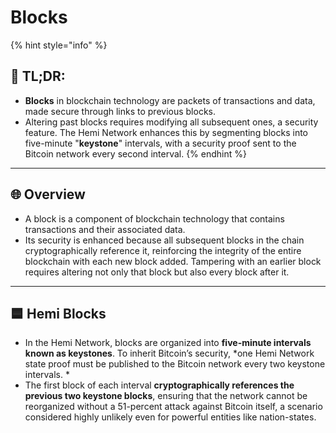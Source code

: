# Blocks

{% hint style="info" %}
## 📜 TL;DR:

* **Blocks** in blockchain technology are packets of transactions and data, made secure through links to previous blocks.
* Altering past blocks requires modifying all subsequent ones, a security feature. The Hemi Network enhances this by segmenting blocks into five-minute "**keystone**" intervals, with a security proof sent to the Bitcoin network every second interval.
{% endhint %}

***

## 🌐 Overview

* A block is a component of blockchain technology that contains transactions and their associated data.&#x20;
* Its security is enhanced because all subsequent blocks in the chain cryptographically reference it, reinforcing the integrity of the entire blockchain with each new block added. Tampering with an earlier block requires altering not only that block but also every block after it.

***

## 🟦 Hemi Blocks

* In the Hemi Network, blocks are organized into **five-minute intervals known as keystones**. To inherit Bitcoin’s security, \*one Hemi Network state proof must be published to the Bitcoin network every two keystone intervals. \*
* The first block of each interval **cryptographically references the previous two keystone blocks**, ensuring that the network cannot be reorganized without a 51-percent attack against Bitcoin itself, a scenario considered highly unlikely even for powerful entities like nation-states.
